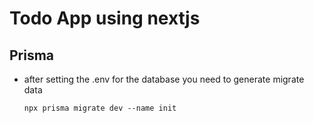 # Todo App using nextjs

## Prisma
- after setting the .env for the database you need to generate migrate data

  `npx prisma migrate dev --name init`
